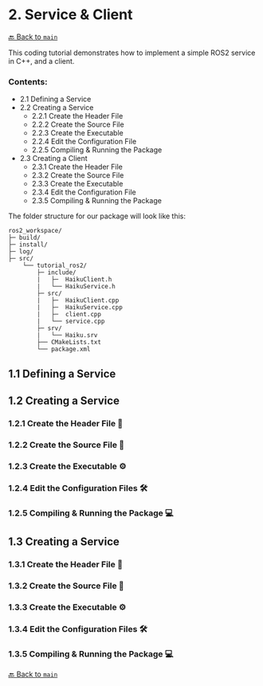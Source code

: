 # 2. Service & Client

[🔙 Back to `main`](https://github.com/Woolfrey/tutorial_ros2/blob/main/README.md#ros2-c-tutorials)

This coding tutorial demonstrates how to implement a simple ROS2 service in C++, and a client.

### Contents:
- 2.1 Defining a Service
- 2.2 Creating a Service
  - 2.2.1 Create the Header File
  - 2.2.2 Create the Source File
  - 2.2.3 Create the Executable
  - 2.2.4 Edit the Configuration File
  - 2.2.5 Compiling & Running the Package
- 2.3 Creating a Client
  - 2.3.1 Create the Header File
  - 2.3.2 Create the Source File
  - 2.3.3 Create the Executable
  - 2.3.4 Edit the Configuration File
  - 2.3.5 Compiling & Running the Package
 
The folder structure for our package will look like this:
```
ros2_workspace/
├─ build/
├─ install/
├─ log/
├─ src/
    └── tutorial_ros2/
        ├─ include/
        |   ├─  HaikuClient.h
        |   └── HaikuService.h
        ├─ src/
        |   ├─  HaikuClient.cpp
        |   ├─  HaikuService.cpp
        |   ├─  client.cpp
        |   └── service.cpp
        ├─ srv/
        |   └── Haiku.srv
        ├── CMakeLists.txt
        └── package.xml
```

## 1.1 Defining a Service

## 1.2 Creating a Service

### 1.2.1 Create the Header File :page_facing_up:

### 1.2.2 Create the Source File :page_facing_up:

### 1.2.3 Create the Executable :gear:

### 1.2.4 Edit the Configuration Files :hammer_and_wrench:

### 1.2.5 Compiling & Running the Package :computer:

## 1.3 Creating a Service

### 1.3.1 Create the Header File :page_facing_up:

### 1.3.2 Create the Source File :page_facing_up:

### 1.3.3 Create the Executable :gear:

### 1.3.4 Edit the Configuration Files :hammer_and_wrench:

### 1.3.5 Compiling & Running the Package :computer:

[🔙 Back to `main`](https://github.com/Woolfrey/tutorial_ros2/blob/main/README.md#ros2-c-tutorials)
